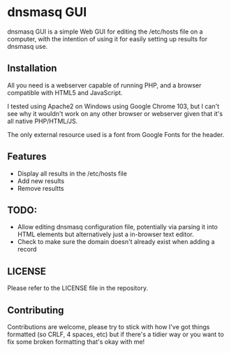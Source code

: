# dnsmasq GUI
dnsmasq GUI is a simple Web GUI for editing the /etc/hosts file on a computer, with the intention of using it for easily setting up results for dnsmasq use.

## Installation
All you need is a webserver capable of running PHP, and a browser compatible with HTML5 and JavaScript.

I tested using Apache2 on Windows using Google Chrome 103, but I can't see why it wouldn't work on any other browser or webserver given that it's all native PHP/HTML/JS.

The only external resource used is a font from Google Fonts for the header.

## Features
- Display all results in the /etc/hosts file
- Add new results
- Remove resultts

## TODO:
- Allow editing dnsmasq configuration file, potentially via parsing it into HTML elements but alternatively just a in-browser text editor.
- Check to make sure the domain doesn't already exist when adding a record

## LICENSE
Please refer to the LICENSE file in the repository.

## Contributing
Contributions are welcome, please try to stick with how I've got things formatted (so CRLF, 4 spaces, etc) but if there's a tidier way or you want to fix some broken formatting that's okay with me!
